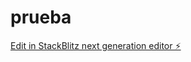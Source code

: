 # prueba

[Edit in StackBlitz next generation editor ⚡️](https://stackblitz.com/~/github.com/OctoGarbanzo/prueba)